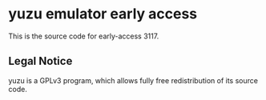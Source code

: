 yuzu emulator early access
=============

This is the source code for early-access 3117.

## Legal Notice

yuzu is a GPLv3 program, which allows fully free redistribution of its source code.